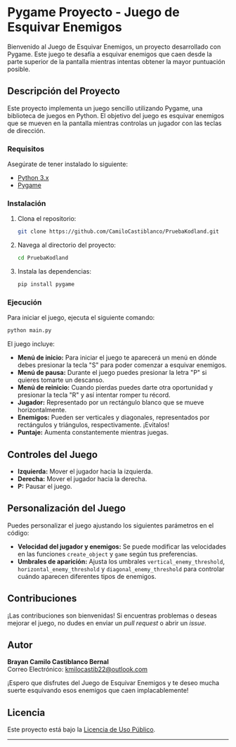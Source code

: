 # Pygame Proyecto - Juego de Esquivar Enemigos

Bienvenido al Juego de Esquivar Enemigos, un proyecto desarrollado con Pygame. Este juego te desafía a esquivar enemigos que caen desde la parte superior de la pantalla mientras intentas obtener la mayor puntuación posible.

## Descripción del Proyecto

Este proyecto implementa un juego sencillo utilizando Pygame, una biblioteca de juegos en Python. El objetivo del juego es esquivar enemigos que se mueven en la pantalla mientras controlas un jugador con las teclas de dirección.

### Requisitos

Asegúrate de tener instalado lo siguiente:

- [Python 3.x](https://www.python.org/)
- [Pygame](https://www.pygame.org/)
### Instalación

1. Clona el repositorio:

    ```bash
    git clone https://github.com/CamiloCastiblanco/PruebaKodland.git
    ```

2. Navega al directorio del proyecto:

    ```bash
    cd PruebaKodland
    ```

3. Instala las dependencias:

    ```bash
    pip install pygame
    ```
### Ejecución

Para iniciar el juego, ejecuta el siguiente comando:

```bash
python main.py
```

El juego incluye:
- **Menú de inicio:**  Para iniciar el juego te aparecerá un menú en dónde debes presionar la tecla "S" para poder comenzar a esquivar enemigos.
- **Menú de pausa:**  Durante el juego puedes presionar la letra "P" si quieres tomarte un descanso.
- **Menú de reinicio:**  Cuando pierdas puedes darte otra oportunidad y presionar la tecla "R" y así intentar romper tu récord.
- **Jugador:** Representado por un rectángulo blanco que se mueve horizontalmente.
- **Enemigos:** Pueden ser verticales y diagonales, representados por rectángulos y triángulos, respectivamente. ¡Evitalos!
- **Puntaje:** Aumenta constantemente mientras juegas. 

## Controles del Juego

- **Izquierda:** Mover el jugador hacia la izquierda.
- **Derecha:** Mover el jugador hacia la derecha.
- **P:** Pausar el juego.

## Personalización del Juego

Puedes personalizar el juego ajustando los siguientes parámetros en el código:

- **Velocidad del jugador y enemigos:** Se puede modificar las velocidades en las funciones `create_object` y `game` según tus preferencias.
- **Umbrales de aparición:** Ajusta los umbrales `vertical_enemy_threshold`, `horizontal_enemy_threshold` y `diagonal_enemy_threshold` para controlar cuándo aparecen diferentes tipos de enemigos.


## Contribuciones

¡Las contribuciones son bienvenidas! Si encuentras problemas o deseas mejorar el juego, no dudes en enviar un _pull request_ o abrir un _issue_.

## Autor

**Brayan Camilo Castiblanco Bernal**  
Correo Electrónico: kmilocastib22@outlook.com

¡Espero que disfrutes del Juego de Esquivar Enemigos y te deseo mucha suerte esquivando esos enemigos que caen implacablemente!

## Licencia

Este proyecto está bajo la [Licencia de Uso Público](LICENSE).

---


